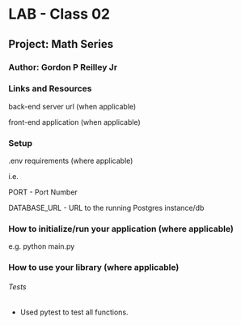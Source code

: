 # LAB - Class 02
## Project: Math Series
### Author: Gordon P Reilley Jr
### Links and Resources
back-end server url (when applicable)

front-end application (when applicable)
### Setup

.env requirements (where applicable)

i.e.


PORT - Port Number

DATABASE_URL - URL to the running Postgres instance/db

### How to initialize/run your application (where applicable)
e.g. python main.py

### How to use your library (where applicable)
###### Tests

- Used pytest to test all functions.